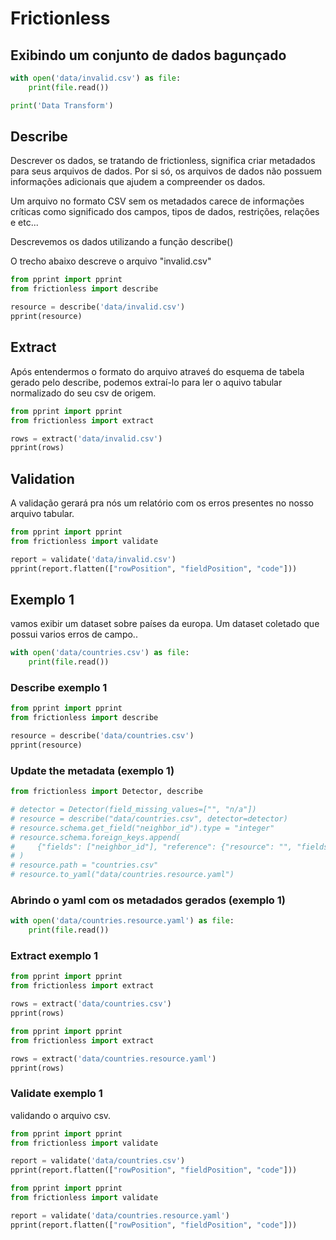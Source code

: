 # Frictionless

## Exibindo um conjunto de dados bagunçado

```python script
with open('data/invalid.csv') as file:
    print(file.read())
```

```python task id=data-transform
print('Data Transform')
```

## Describe

Descrever os dados, se tratando de frictionless, significa criar metadados para seus arquivos de dados. Por si só, os arquivos de dados não possuem informações adicionais que ajudem a compreender os dados.

Um arquivo no formato CSV sem os metadados carece de informações críticas como significado dos campos, tipos de dados, restrições, relações e etc...

Descrevemos os dados utilizando a função describe()

O trecho abaixo descreve o arquivo "invalid.csv"

```python script
from pprint import pprint
from frictionless import describe

resource = describe('data/invalid.csv')
pprint(resource)
```

## Extract

Após entendermos o formato do arquivo atraveś do esquema de tabela gerado pelo describe, podemos extraí-lo para ler o aquivo tabular normalizado do seu csv de origem.

``` python script
from pprint import pprint
from frictionless import extract

rows = extract('data/invalid.csv')
pprint(rows)
```

## Validation

A validação gerará pra nós um relatório com os erros presentes no nosso arquivo tabular. 

```python script
from pprint import pprint
from frictionless import validate

report = validate('data/invalid.csv')
pprint(report.flatten(["rowPosition", "fieldPosition", "code"]))
```



## Exemplo 1

vamos exibir um dataset sobre países da europa. Um dataset coletado que possui varios erros de campo..

```python script
with open('data/countries.csv') as file:
    print(file.read())
```
### Describe exemplo 1

```python script
from pprint import pprint
from frictionless import describe

resource = describe('data/countries.csv')
pprint(resource)
```

### Update the metadata (exemplo 1)
```python script
from frictionless import Detector, describe

# detector = Detector(field_missing_values=["", "n/a"])
# resource = describe("data/countries.csv", detector=detector)
# resource.schema.get_field("neighbor_id").type = "integer"
# resource.schema.foreign_keys.append(
#     {"fields": ["neighbor_id"], "reference": {"resource": "", "fields": ["id"]}}
# )
# resource.path = "countries.csv"
# resource.to_yaml("data/countries.resource.yaml")
```

### Abrindo o yaml com os metadados gerados (exemplo 1)
```python script
with open('data/countries.resource.yaml') as file:
    print(file.read())
```

### Extract exemplo 1

```python script
from pprint import pprint
from frictionless import extract

rows = extract('data/countries.csv')
pprint(rows)
```

```python script
from pprint import pprint
from frictionless import extract

rows = extract('data/countries.resource.yaml')
pprint(rows)
```

### Validate exemplo 1

validando o arquivo csv.

```python script
from pprint import pprint
from frictionless import validate

report = validate('data/countries.csv')
pprint(report.flatten(["rowPosition", "fieldPosition", "code"]))
```

```python script
from pprint import pprint
from frictionless import validate

report = validate('data/countries.resource.yaml')
pprint(report.flatten(["rowPosition", "fieldPosition", "code"]))
```